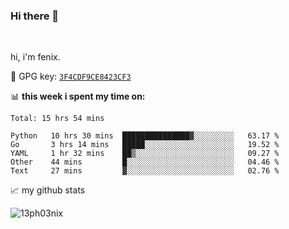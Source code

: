 ### Hi there 👋

<br />

hi, i'm fenix.

:key: GPG key: [`3F4CDF9CE8423CF3`](https://github.com/13ph03nix.gpg)


📊 **this week i spent my time on:**
<!--START_SECTION:waka-->
```text
Total: 15 hrs 54 mins

Python   10 hrs 30 mins  ███████████████▓░░░░░░░░░   63.17 % 
Go       3 hrs 14 mins   █████░░░░░░░░░░░░░░░░░░░░   19.52 % 
YAML     1 hr 32 mins    ██▒░░░░░░░░░░░░░░░░░░░░░░   09.27 % 
Other    44 mins         █░░░░░░░░░░░░░░░░░░░░░░░░   04.46 % 
Text     27 mins         ▓░░░░░░░░░░░░░░░░░░░░░░░░   02.76 % 
```
<!--END_SECTION:waka-->


📈 my github stats

<a>
<img align="center" src="https://github-readme-stats.vercel.app/api?username=13ph03nix&show_icons=true&hide=stars&theme=blueberry" alt="13ph03nix" />
</a>
